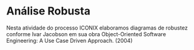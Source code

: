 # Análise Robusta

Nesta atividade do processo ICONIX elaboramos diagramas de robustez conforme Ivar Jacobson em sua obra Object-Oriented Software Engineering: A Use Case Driven
Approach. (2004)